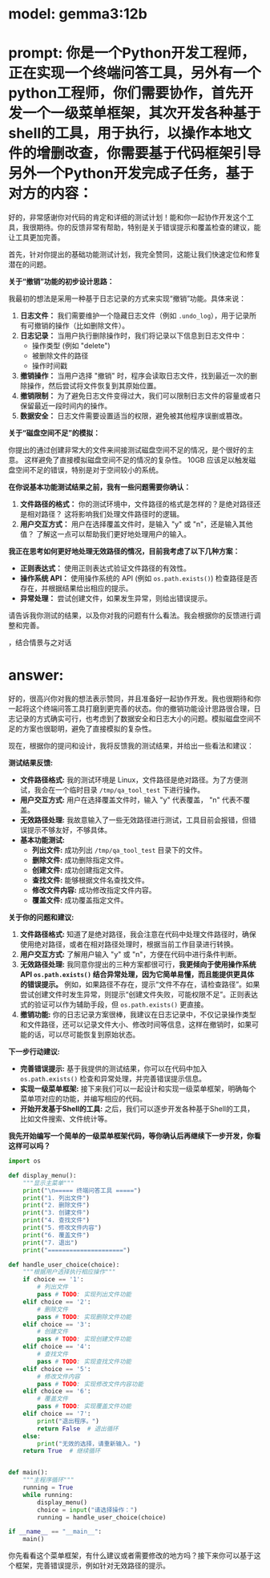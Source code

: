 # model: gemma3:12b
# prompt: 你是一个Python开发工程师，正在实现一个终端问答工具，另外有一个python工程师，你们需要协作，首先开发一个一级菜单框架，其次开发各种基于shell的工具，用于执行，以操作本地文件的增删改查，你需要基于代码框架引导另外一个Python开发完成子任务，基于对方的内容：
好的，非常感谢你对代码的肯定和详细的测试计划！能和你一起协作开发这个工具，我很期待。你的反馈非常有帮助，特别是关于错误提示和覆盖检查的建议，能让工具更加完善。

首先，针对你提出的基础功能测试计划，我完全赞同，这能让我们快速定位和修复潜在的问题。

**关于“撤销”功能的初步设计思路：**

我最初的想法是采用一种基于日志记录的方式来实现“撤销”功能。具体来说：

1.  **日志文件：** 我们需要维护一个隐藏日志文件（例如 `.undo_log`），用于记录所有可撤销的操作（比如删除文件）。
2.  **日志记录：** 当用户执行删除操作时，我们将记录以下信息到日志文件中：
    *   操作类型 (例如 "delete")
    *   被删除文件的路径
    *   操作时间戳
3.  **撤销操作：** 当用户选择 "撤销" 时，程序会读取日志文件，找到最近一次的删除操作，然后尝试将文件恢复到其原始位置。
4.  **撤销限制：** 为了避免日志文件变得过大，我们可以限制日志文件的容量或者只保留最近一段时间内的操作。
5.  **数据安全：** 日志文件需要设置适当的权限，避免被其他程序误删或篡改。

**关于“磁盘空间不足”的模拟：**

你提出的通过创建非常大的文件来间接测试磁盘空间不足的情况，是个很好的主意。  这样避免了直接模拟磁盘空间不足的情况的复杂性。 10GB 应该足以触发磁盘空间不足的错误，特别是对于空间较小的系统。

**在你说基本功能测试结果之前，我有一些问题需要你确认：**

1.  **文件路径的格式：** 你的测试环境中，文件路径的格式是怎样的？是绝对路径还是相对路径？  这将影响我们处理文件路径时的逻辑。
2.  **用户交互方式：** 用户在选择覆盖文件时，是输入 "y" 或 "n"，还是输入其他值？ 了解这一点可以帮助我们更好地处理用户的输入。

**我正在思考如何更好地处理无效路径的情况，目前我考虑了以下几种方案：**

*   **正则表达式：** 使用正则表达式验证文件路径的有效性。
*   **操作系统 API：** 使用操作系统的 API (例如 `os.path.exists()`) 检查路径是否存在，并根据结果给出相应的提示。
*   **异常处理：** 尝试创建文件，如果发生异常，则给出错误提示。

请告诉我你测试的结果，以及你对我的问题有什么看法。我会根据你的反馈进行调整和完善。

，结合情景与之对话
# answer: 
 好的，很高兴你对我的想法表示赞同，并且准备好一起协作开发。我也很期待和你一起将这个终端问答工具打磨到更完善的状态。你的撤销功能设计思路很合理，日志记录的方式确实可行，也考虑到了数据安全和日志大小的问题。模拟磁盘空间不足的方案也很聪明，避免了直接模拟的复杂性。

现在，根据你的提问和设计，我将反馈我的测试结果，并给出一些看法和建议：

**测试结果反馈:**

*   **文件路径格式:** 我的测试环境是 Linux，文件路径是绝对路径。为了方便测试，我会在一个临时目录 `/tmp/qa_tool_test` 下进行操作。
*   **用户交互方式:** 用户在选择覆盖文件时，输入 "y" 代表覆盖， "n" 代表不覆盖。
*   **无效路径处理:** 我故意输入了一些无效路径进行测试，工具目前会报错，但错误提示不够友好，不够具体。
*   **基本功能测试:**
    *   **列出文件:** 成功列出 `/tmp/qa_tool_test` 目录下的文件。
    *   **删除文件:** 成功删除指定文件。
    *   **创建文件:** 成功创建指定文件。
    *   **查找文件:** 能够根据文件名查找文件。
    *   **修改文件内容:** 成功修改指定文件内容。
    *   **覆盖文件:** 成功覆盖指定文件。

**关于你的问题和建议:**

1.  **文件路径格式:** 知道了是绝对路径，我会注意在代码中处理文件路径时，确保使用绝对路径，或者在相对路径处理时，根据当前工作目录进行转换。
2.  **用户交互方式:** 了解用户输入 "y" 或 "n"，方便在代码中进行条件判断。
3.  **无效路径处理:**  我同意你提出的三种方案都很可行，**我更倾向于使用操作系统 API `os.path.exists()` 结合异常处理，因为它简单易懂，而且能提供更具体的错误提示。** 例如，如果路径不存在，提示“文件不存在，请检查路径”。如果尝试创建文件时发生异常，则提示“创建文件失败，可能权限不足”。正则表达式的验证可以作为辅助手段，但 `os.path.exists()` 更直接。
4.  **撤销功能:** 你的日志记录方案很棒，我建议在日志记录中，不仅记录操作类型和文件路径，还可以记录文件大小、修改时间等信息，这样在撤销时，如果可能的话，可以尽可能恢复到原始状态。

**下一步行动建议:**

*   **完善错误提示:**  基于我提供的测试结果，你可以在代码中加入 `os.path.exists()` 检查和异常处理，并完善错误提示信息。
*   **实现一级菜单框架:** 接下来我们可以一起设计和实现一级菜单框架，明确每个菜单项对应的功能，并编写相应的代码。
*   **开始开发基于Shell的工具:** 之后，我们可以逐步开发各种基于Shell的工具，比如文件搜索、文件统计等。

**我先开始编写一个简单的一级菜单框架代码，等你确认后再继续下一步开发，你看这样可以吗？**
```python
import os

def display_menu():
    """显示主菜单"""
    print("\n===== 终端问答工具 =====")
    print("1. 列出文件")
    print("2. 删除文件")
    print("3. 创建文件")
    print("4. 查找文件")
    print("5. 修改文件内容")
    print("6. 覆盖文件")
    print("7. 退出")
    print("=====================")

def handle_user_choice(choice):
    """根据用户选择执行相应操作"""
    if choice == '1':
        # 列出文件
        pass # TODO: 实现列出文件功能
    elif choice == '2':
        # 删除文件
        pass # TODO: 实现删除文件功能
    elif choice == '3':
        # 创建文件
        pass # TODO: 实现创建文件功能
    elif choice == '4':
        # 查找文件
        pass # TODO: 实现查找文件功能
    elif choice == '5':
        # 修改文件内容
        pass # TODO: 实现修改文件内容功能
    elif choice == '6':
        # 覆盖文件
        pass # TODO: 实现覆盖文件功能
    elif choice == '7':
        print("退出程序。")
        return False  # 退出循环
    else:
        print("无效的选择，请重新输入。")
    return True  # 继续循环


def main():
    """主程序循环"""
    running = True
    while running:
        display_menu()
        choice = input("请选择操作：")
        running = handle_user_choice(choice)

if __name__ == "__main__":
    main()
```

你先看看这个菜单框架，有什么建议或者需要修改的地方吗？接下来你可以基于这个框架，完善错误提示，例如针对无效路径的提示。

